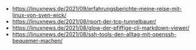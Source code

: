 - https://linuxnews.de/2021/09/erfahrungsberichte-meine-reise-mit-linux-von-sven-wick/
- https://linuxnews.de/2021/08/rport-der-tcp-tunnelbauer/
- https://linuxnews.de/2021/08/glow-der-pfiffige-cli-markdown-viewer/
- https://linuxnews.de/2021/08/ssh-tools-den-alltag-mit-openssh-bequemer-machen/
